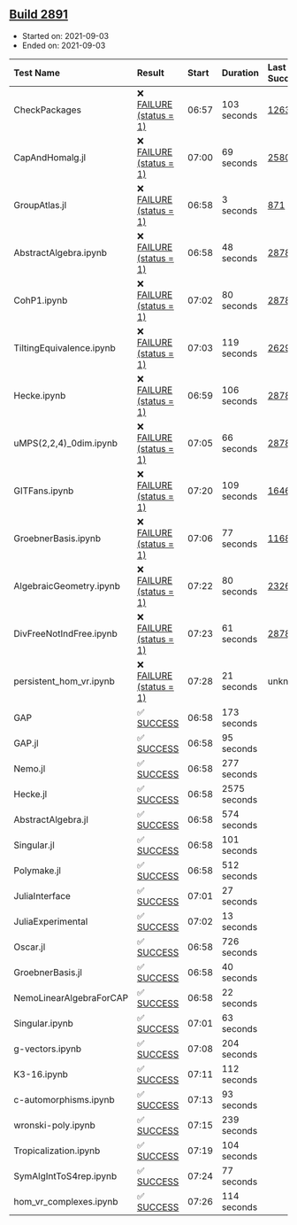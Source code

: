 ## [Build 2891](https://oscarci.mathematik.uni-kl.de/job/oscar-stable/2891/)

* Started on: 2021-09-03
* Ended on: 2021-09-03

| Test Name    | Result | Start | Duration | Last Success | First Failure |
|:-------------|:-------|:------|:---------|:-------------|:--------------|
| CheckPackages | ❌ [FAILURE (status = 1)](https://oscarci.mathematik.uni-kl.de/job/oscar-stable/2891/artifact/logs/build-2891/CheckPackages.log) | 06:57 | 103 seconds | [1263](https://oscarci.mathematik.uni-kl.de/job/oscar-stable/1263/) | [1264](https://oscarci.mathematik.uni-kl.de/job/oscar-stable/1264/) |
| CapAndHomalg.jl | ❌ [FAILURE (status = 1)](https://oscarci.mathematik.uni-kl.de/job/oscar-stable/2891/artifact/logs/build-2891/CapAndHomalg.jl.log) | 07:00 | 69 seconds | [2580](https://oscarci.mathematik.uni-kl.de/job/oscar-stable/2580/) | [2581](https://oscarci.mathematik.uni-kl.de/job/oscar-stable/2581/) |
| GroupAtlas.jl | ❌ [FAILURE (status = 1)](https://oscarci.mathematik.uni-kl.de/job/oscar-stable/2891/artifact/logs/build-2891/GroupAtlas.jl.log) | 06:58 | 3 seconds | [871](https://oscarci.mathematik.uni-kl.de/job/oscar-stable/871/) | [872](https://oscarci.mathematik.uni-kl.de/job/oscar-stable/872/) |
| AbstractAlgebra.ipynb | ❌ [FAILURE (status = 1)](https://oscarci.mathematik.uni-kl.de/job/oscar-stable/2891/artifact/logs/build-2891/AbstractAlgebra.ipynb.log) | 06:58 | 48 seconds | [2878](https://oscarci.mathematik.uni-kl.de/job/oscar-stable/2878/) | [2879](https://oscarci.mathematik.uni-kl.de/job/oscar-stable/2879/) |
| CohP1.ipynb | ❌ [FAILURE (status = 1)](https://oscarci.mathematik.uni-kl.de/job/oscar-stable/2891/artifact/logs/build-2891/CohP1.ipynb.log) | 07:02 | 80 seconds | [2878](https://oscarci.mathematik.uni-kl.de/job/oscar-stable/2878/) | [2879](https://oscarci.mathematik.uni-kl.de/job/oscar-stable/2879/) |
| TiltingEquivalence.ipynb | ❌ [FAILURE (status = 1)](https://oscarci.mathematik.uni-kl.de/job/oscar-stable/2891/artifact/logs/build-2891/TiltingEquivalence.ipynb.log) | 07:03 | 119 seconds | [2629](https://oscarci.mathematik.uni-kl.de/job/oscar-stable/2629/) | [2630](https://oscarci.mathematik.uni-kl.de/job/oscar-stable/2630/) |
| Hecke.ipynb | ❌ [FAILURE (status = 1)](https://oscarci.mathematik.uni-kl.de/job/oscar-stable/2891/artifact/logs/build-2891/Hecke.ipynb.log) | 06:59 | 106 seconds | [2878](https://oscarci.mathematik.uni-kl.de/job/oscar-stable/2878/) | [2879](https://oscarci.mathematik.uni-kl.de/job/oscar-stable/2879/) |
| uMPS(2,2,4)_0dim.ipynb | ❌ [FAILURE (status = 1)](https://oscarci.mathematik.uni-kl.de/job/oscar-stable/2891/artifact/logs/build-2891/uMPS-2-2-4-_0dim.ipynb.log) | 07:05 | 66 seconds | [2878](https://oscarci.mathematik.uni-kl.de/job/oscar-stable/2878/) | [2879](https://oscarci.mathematik.uni-kl.de/job/oscar-stable/2879/) |
| GITFans.ipynb | ❌ [FAILURE (status = 1)](https://oscarci.mathematik.uni-kl.de/job/oscar-stable/2891/artifact/logs/build-2891/GITFans.ipynb.log) | 07:20 | 109 seconds | [1646](https://oscarci.mathematik.uni-kl.de/job/oscar-stable/1646/) | [1647](https://oscarci.mathematik.uni-kl.de/job/oscar-stable/1647/) |
| GroebnerBasis.ipynb | ❌ [FAILURE (status = 1)](https://oscarci.mathematik.uni-kl.de/job/oscar-stable/2891/artifact/logs/build-2891/GroebnerBasis.ipynb.log) | 07:06 | 77 seconds | [1168](https://oscarci.mathematik.uni-kl.de/job/oscar-stable/1168/) | [1169](https://oscarci.mathematik.uni-kl.de/job/oscar-stable/1169/) |
| AlgebraicGeometry.ipynb | ❌ [FAILURE (status = 1)](https://oscarci.mathematik.uni-kl.de/job/oscar-stable/2891/artifact/logs/build-2891/AlgebraicGeometry.ipynb.log) | 07:22 | 80 seconds | [2326](https://oscarci.mathematik.uni-kl.de/job/oscar-stable/2326/) | [2327](https://oscarci.mathematik.uni-kl.de/job/oscar-stable/2327/) |
| DivFreeNotIndFree.ipynb | ❌ [FAILURE (status = 1)](https://oscarci.mathematik.uni-kl.de/job/oscar-stable/2891/artifact/logs/build-2891/DivFreeNotIndFree.ipynb.log) | 07:23 | 61 seconds | [2878](https://oscarci.mathematik.uni-kl.de/job/oscar-stable/2878/) | [2879](https://oscarci.mathematik.uni-kl.de/job/oscar-stable/2879/) |
| persistent_hom_vr.ipynb | ❌ [FAILURE (status = 1)](https://oscarci.mathematik.uni-kl.de/job/oscar-stable/2891/artifact/logs/build-2891/persistent_hom_vr.ipynb.log) | 07:28 | 21 seconds | unknown | unknown |
| GAP | ✅ [SUCCESS](https://oscarci.mathematik.uni-kl.de/job/oscar-stable/2891/artifact/logs/build-2891/GAP.log) | 06:58 | 173 seconds |  |  |
| GAP.jl | ✅ [SUCCESS](https://oscarci.mathematik.uni-kl.de/job/oscar-stable/2891/artifact/logs/build-2891/GAP.jl.log) | 06:58 | 95 seconds |  |  |
| Nemo.jl | ✅ [SUCCESS](https://oscarci.mathematik.uni-kl.de/job/oscar-stable/2891/artifact/logs/build-2891/Nemo.jl.log) | 06:58 | 277 seconds |  |  |
| Hecke.jl | ✅ [SUCCESS](https://oscarci.mathematik.uni-kl.de/job/oscar-stable/2891/artifact/logs/build-2891/Hecke.jl.log) | 06:58 | 2575 seconds |  |  |
| AbstractAlgebra.jl | ✅ [SUCCESS](https://oscarci.mathematik.uni-kl.de/job/oscar-stable/2891/artifact/logs/build-2891/AbstractAlgebra.jl.log) | 06:58 | 574 seconds |  |  |
| Singular.jl | ✅ [SUCCESS](https://oscarci.mathematik.uni-kl.de/job/oscar-stable/2891/artifact/logs/build-2891/Singular.jl.log) | 06:58 | 101 seconds |  |  |
| Polymake.jl | ✅ [SUCCESS](https://oscarci.mathematik.uni-kl.de/job/oscar-stable/2891/artifact/logs/build-2891/Polymake.jl.log) | 06:58 | 512 seconds |  |  |
| JuliaInterface | ✅ [SUCCESS](https://oscarci.mathematik.uni-kl.de/job/oscar-stable/2891/artifact/logs/build-2891/JuliaInterface.log) | 07:01 | 27 seconds |  |  |
| JuliaExperimental | ✅ [SUCCESS](https://oscarci.mathematik.uni-kl.de/job/oscar-stable/2891/artifact/logs/build-2891/JuliaExperimental.log) | 07:02 | 13 seconds |  |  |
| Oscar.jl | ✅ [SUCCESS](https://oscarci.mathematik.uni-kl.de/job/oscar-stable/2891/artifact/logs/build-2891/Oscar.jl.log) | 06:58 | 726 seconds |  |  |
| GroebnerBasis.jl | ✅ [SUCCESS](https://oscarci.mathematik.uni-kl.de/job/oscar-stable/2891/artifact/logs/build-2891/GroebnerBasis.jl.log) | 06:58 | 40 seconds |  |  |
| NemoLinearAlgebraForCAP | ✅ [SUCCESS](https://oscarci.mathematik.uni-kl.de/job/oscar-stable/2891/artifact/logs/build-2891/NemoLinearAlgebraForCAP.log) | 06:58 | 22 seconds |  |  |
| Singular.ipynb | ✅ [SUCCESS](https://oscarci.mathematik.uni-kl.de/job/oscar-stable/2891/artifact/logs/build-2891/Singular.ipynb.log) | 07:01 | 63 seconds |  |  |
| g-vectors.ipynb | ✅ [SUCCESS](https://oscarci.mathematik.uni-kl.de/job/oscar-stable/2891/artifact/logs/build-2891/g-vectors.ipynb.log) | 07:08 | 204 seconds |  |  |
| K3-16.ipynb | ✅ [SUCCESS](https://oscarci.mathematik.uni-kl.de/job/oscar-stable/2891/artifact/logs/build-2891/K3-16.ipynb.log) | 07:11 | 112 seconds |  |  |
| c-automorphisms.ipynb | ✅ [SUCCESS](https://oscarci.mathematik.uni-kl.de/job/oscar-stable/2891/artifact/logs/build-2891/c-automorphisms.ipynb.log) | 07:13 | 93 seconds |  |  |
| wronski-poly.ipynb | ✅ [SUCCESS](https://oscarci.mathematik.uni-kl.de/job/oscar-stable/2891/artifact/logs/build-2891/wronski-poly.ipynb.log) | 07:15 | 239 seconds |  |  |
| Tropicalization.ipynb | ✅ [SUCCESS](https://oscarci.mathematik.uni-kl.de/job/oscar-stable/2891/artifact/logs/build-2891/Tropicalization.ipynb.log) | 07:19 | 104 seconds |  |  |
| SymAlgIntToS4rep.ipynb | ✅ [SUCCESS](https://oscarci.mathematik.uni-kl.de/job/oscar-stable/2891/artifact/logs/build-2891/SymAlgIntToS4rep.ipynb.log) | 07:24 | 77 seconds |  |  |
| hom_vr_complexes.ipynb | ✅ [SUCCESS](https://oscarci.mathematik.uni-kl.de/job/oscar-stable/2891/artifact/logs/build-2891/hom_vr_complexes.ipynb.log) | 07:26 | 114 seconds |  |  |
